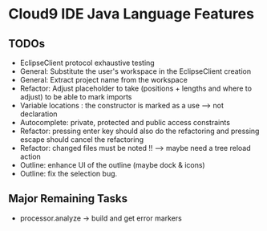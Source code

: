 # Cloud9 IDE Java Language Features

## TODOs

* EclipseClient protocol exhaustive testing
* General: Substitute the user's workspace in the EclipseClient creation
* General: Extract project name from the workspace
* Refactor: Adjust placeholder to take (positions + lengths and where to adjust) to be able to mark imports
* Variable locations : the constructor is marked as a use --> not declaration
* Autocomplete: private, protected and public access constraints
* Refactor: pressing enter key should also do the refactoring and pressing escape should cancel the refactoring
* Refactor: changed files must be noted !! --> maybe need a tree reload action
* Outline: enhance UI of the outline (maybe dock & icons)
* Outline: fix the selection bug.

## Major Remaining Tasks

* processor.analyze -> build and get error markers